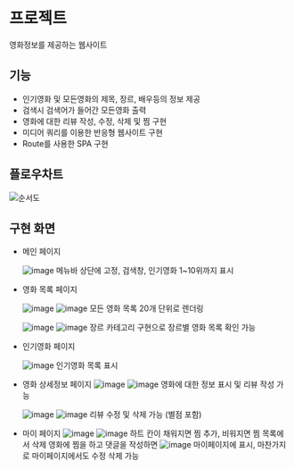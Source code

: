 # 프로젝트

영화정보를 제공하는 웹사이트

## 기능

* 인기영화 및 모든영화의 제목, 장르, 배우등의 정보 제공                                                                                                                                                                                                                      
* 검색시 검색어가 들어간 모든영화 출력                                                                                                                                                                                                                                      
* 영화에 대한 리뷰 작성, 수정, 삭제 및 찜 구현                                                                                                                                                                                                                              
* 미디어 쿼리를 이용한 반응형 웹사이트 구현                                                                                                                                                                                                                                  
* Route를 사용한 SPA 구현

## 플로우차트
![순서도](https://github.com/user-attachments/assets/7359b71e-bb64-444a-bcf1-aeee7a6f6016)


## 구현 화면

* 메인 페이지
  
  ![image](https://github.com/user-attachments/assets/f88bc562-a5f1-47da-82cb-06e25b1f95f1)
메뉴바 상단에 고정, 검색창, 인기영화 1~10위까지 표시


* 영화 목록 페이지

  ![image](https://github.com/user-attachments/assets/b08ae86c-553e-4456-b906-9dd69617516c)
  ![image](https://github.com/user-attachments/assets/fb5c9434-d730-416d-96ea-623746ea2d3e)
  모든 영화 목록 20개 단위로 렌더링

  ![image](https://github.com/user-attachments/assets/45c8ed38-e0b5-4512-9e26-df974b8b999d)
  ![image](https://github.com/user-attachments/assets/11953d00-0bb2-4e8c-8e56-aeb61b845e8c)
  장르 카테고리 구현으로 장르별 영화 목록 확인 가능

* 인기영화 페이지

  ![image](https://github.com/user-attachments/assets/d77b4bff-68c0-42db-852d-3873ef511e35)
  인기영화 목록 표시

* 영화 상세정보 페이지
  ![image](https://github.com/user-attachments/assets/041c49be-4125-4c2f-81a8-0418d7b302d4)
  ![image](https://github.com/user-attachments/assets/be4b0855-4c17-486c-943a-0ed379686b3b)
  영화에 대한 정보 표시 및 리뷰 작성 가능

  ![image](https://github.com/user-attachments/assets/757eefc0-3a58-4c73-af9d-42f6b92d164b)
  ![image](https://github.com/user-attachments/assets/07e91ec1-e644-47d1-8472-acb5e7281d62)
  리뷰 수정 및 삭제 가능 (별점 포함)

* 마이 페이지
  ![image](https://github.com/user-attachments/assets/9d7ded19-54e4-4009-a8d0-feb64dc2d6cc)
  ![image](https://github.com/user-attachments/assets/5b580952-94fc-481f-b74b-faaea0abae29)
  하트 칸이 채워지면 찜 추가, 비워지면 찜 목록에서 삭제
  영화에 찜을 하고 댓글을 작성하면
  ![image](https://github.com/user-attachments/assets/8feb128e-05e3-4bc5-9b5a-bf4264ee7387)
  마이페이지에 표시, 마찬가지로 마이페이지에서도 수정 삭제 가능
  
